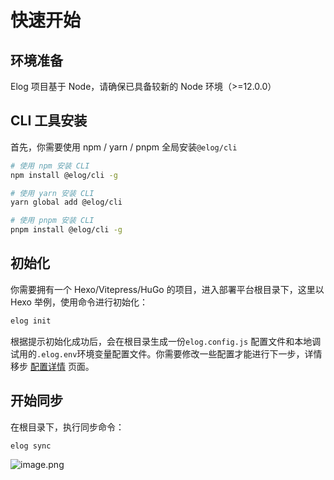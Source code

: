# 快速开始
## 环境准备
Elog 项目基于 Node，请确保已具备较新的 Node 环境（>=12.0.0）
## CLI 工具安装
首先，你需要使用 npm / yarn / pnpm 全局安装`@elog/cli`
```bash
# 使用 npm 安装 CLI
npm install @elog/cli -g

# 使用 yarn 安装 CLI
yarn global add @elog/cli

# 使用 pnpm 安装 CLI
pnpm install @elog/cli -g
```
## 初始化
你需要拥有一个 Hexo/Vitepress/HuGo 的项目，进入部署平台根目录下，这里以 Hexo 举例，使用命令进行初始化：
```bash
elog init
```
根据提示初始化成功后，会在根目录生成一份`elog.config.js` 配置文件和本地调试用的`.elog.env`环境变量配置文件。你需要修改一些配置才能进行下一步，详情移步 [配置详情](/yuque/fe8ywmt999gon12w) 页面。
## 开始同步
在根目录下，执行同步命令：
```bash
elog sync
```
![image.png](https://image.1874.cool/elog-docs-images/becbb0ace18f9fb279a1a9b88c1d8a9f.png)
